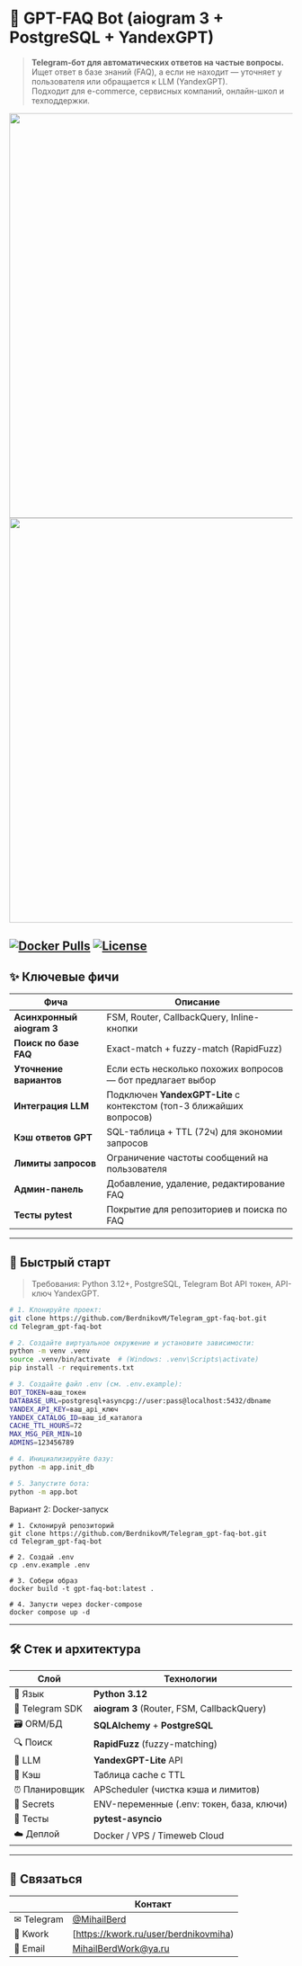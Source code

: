 # 🤖 GPT-FAQ Bot (aiogram 3 + PostgreSQL + YandexGPT)

> **Telegram-бот для автоматических ответов на частые вопросы.**  
> Ищет ответ в базе знаний (FAQ), а если не находит — уточняет у пользователя или обращается к LLM (YandexGPT).  
> Подходит для e-commerce, сервисных компаний, онлайн-школ и техподдержки.

<p align="center">
  <img src="docs/example 1.gif" width="720">
  <img src="docs/example 2.gif" width="720">
</p>

[![Docker Pulls](https://img.shields.io/docker/pulls/mihailberd/gpt-faq-bot)](https://hub.docker.com/repository/docker/mihailberd/gpt-faq-bot/general)
[![License](https://img.shields.io/github/license/BerdnikovM/Telegram_gpt-faq-bot)](LICENSE)
---

## ✨ Ключевые фичи

| Фича | Описание |
|------|----------|
| **Асинхронный aiogram 3** | FSM, Router, CallbackQuery, Inline-кнопки |
| **Поиск по базе FAQ** | Exact-match + fuzzy-match (RapidFuzz) |
| **Уточнение вариантов** | Если есть несколько похожих вопросов — бот предлагает выбор |
| **Интеграция LLM** | Подключен **YandexGPT-Lite** с контекстом (топ-3 ближайших вопросов) |
| **Кэш ответов GPT** | SQL-таблица + TTL (72ч) для экономии запросов |
| **Лимиты запросов** | Ограничение частоты сообщений на пользователя |
| **Админ-панель** | Добавление, удаление, редактирование FAQ|
| **Тесты pytest** | Покрытие для репозиториев и поиска по FAQ |

---

## 🚀 Быстрый старт

> Требования: Python 3.12+, PostgreSQL, Telegram Bot API токен, API-ключ YandexGPT.

```bash
# 1. Клонируйте проект:
git clone https://github.com/BerdnikovM/Telegram_gpt-faq-bot.git
cd Telegram_gpt-faq-bot

# 2. Создайте виртуальное окружение и установите зависимости:
python -m venv .venv
source .venv/bin/activate  # (Windows: .venv\Scripts\activate)
pip install -r requirements.txt

# 3. Создайте файл .env (см. .env.example):
BOT_TOKEN=ваш_токен
DATABASE_URL=postgresql+asyncpg://user:pass@localhost:5432/dbname
YANDEX_API_KEY=ваш_api_ключ
YANDEX_CATALOG_ID=ваш_id_каталога
CACHE_TTL_HOURS=72
MAX_MSG_PER_MIN=10
ADMINS=123456789

# 4. Инициализируйте базу:
python -m app.init_db

# 5. Запустите бота:
python -m app.bot
```

Вариант 2: Docker-запуск

```
# 1. Склонируй репозиторий
git clone https://github.com/BerdnikovM/Telegram_gpt-faq-bot.git
cd Telegram_gpt-faq-bot

# 2. Создай .env
cp .env.example .env

# 3. Собери образ
docker build -t gpt-faq-bot:latest .

# 4. Запусти через docker-compose
docker compose up -d
```
---
## 🛠️ Стек и архитектура

| Слой            | Технологии                                 |
| --------------- | ------------------------------------------ |
| 🐍 Язык         | **Python 3.12**                            |
| 🤖 Telegram SDK | **aiogram 3** (Router, FSM, CallbackQuery) |
| 🗃️ ORM/БД      | **SQLAlchemy** + **PostgreSQL**            |
| 🔍 Поиск        | **RapidFuzz** (fuzzy-matching)             |
| 🧠 LLM          | **YandexGPT-Lite** API                     |
| 💾 Кэш          | Таблица cache с TTL                        |
| ⏰ Планировщик   | APScheduler (чистка кэша и лимитов)        |
| 🔐 Secrets      | ENV-переменные (.env: токен, база, ключи)  |
| 🧪 Тесты        | **pytest-asyncio**                         |
| ☁️ Деплой       | Docker / VPS / Timeweb Cloud               |
---
## 🤝 Связаться
|            | Контакт                                                                  |
| ---------- |--------------------------------------------------------------------------|
| ✉ Telegram | [@MihailBerd](https://t.me/MihailBerd)                                 |
| 💼 Kwork   | [https://kwork.ru/user/berdnikovmiha) |
| 📧 Email   | [MihailBerdWork@ya.ru](mailto:MihailBerdWork@ya.ru)                                |